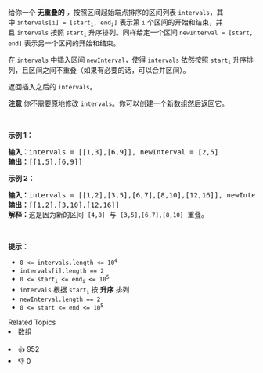 <p>给你一个<strong> 无重叠的</strong><em> ，</em>按照区间起始端点排序的区间列表 <code>intervals</code>，其中&nbsp;<code>intervals[i] = [start<sub>i</sub>, end<sub>i</sub>]</code>&nbsp;表示第&nbsp;<code>i</code>&nbsp;个区间的开始和结束，并且&nbsp;<code>intervals</code>&nbsp;按照&nbsp;<code>start<sub>i</sub></code>&nbsp;升序排列。同样给定一个区间&nbsp;<code>newInterval = [start, end]</code>&nbsp;表示另一个区间的开始和结束。</p>

<p>在&nbsp;<code>intervals</code> 中插入区间&nbsp;<code>newInterval</code>，使得&nbsp;<code>intervals</code>&nbsp;依然按照&nbsp;<code>start<sub>i</sub></code>&nbsp;升序排列，且区间之间不重叠（如果有必要的话，可以合并区间）。</p>

<p>返回插入之后的&nbsp;<code>intervals</code>。</p>

<p><strong>注意</strong> 你不需要原地修改&nbsp;<code>intervals</code>。你可以创建一个新数组然后返回它。</p>

<p>&nbsp;</p>

<p><strong>示例&nbsp;1：</strong></p>

<pre>
<strong>输入：</strong>intervals = [[1,3],[6,9]], newInterval = [2,5]
<strong>输出：</strong>[[1,5],[6,9]]
</pre>

<p><strong>示例 2：</strong></p>

<pre>
<strong>输入：</strong>intervals = [[1,2],[3,5],[6,7],[8,10],[12,16]], newInterval = [4,8]
<strong>输出：</strong>[[1,2],[3,10],[12,16]]
<strong>解释：</strong>这是因为新的区间 <span><code>[4,8]</code></span> 与 <span><code>[3,5],[6,7],[8,10]</code></span>&nbsp;重叠。
</pre>

<p>&nbsp;</p>

<p><strong>提示：</strong></p>

<ul> 
 <li><code>0 &lt;= intervals.length &lt;= 10<sup>4</sup></code></li> 
 <li><code>intervals[i].length == 2</code></li> 
 <li><code>0 &lt;=&nbsp;start<sub>i</sub> &lt;=&nbsp;end<sub>i</sub> &lt;= 10<sup>5</sup></code></li> 
 <li><code>intervals</code> 根据 <code>start<sub>i</sub></code> 按 <strong>升序</strong> 排列</li> 
 <li><code>newInterval.length == 2</code></li> 
 <li><code>0 &lt;=&nbsp;start &lt;=&nbsp;end &lt;= 10<sup>5</sup></code></li> 
</ul>

<div><div>Related Topics</div><div><li>数组</li></div></div><br><div><li>👍 952</li><li>👎 0</li></div>